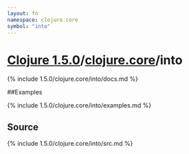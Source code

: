 ```yaml
---
layout: fn
namespace: clojure.core
symbol: "into"
---
```


# [Clojure 1.5.0](../../)/[clojure.core](../)/into

{% include 1.5.0/clojure.core/into/docs.md %}

##Examples

{% include 1.5.0/clojure.core/into/examples.md %}
## Source
{% include 1.5.0/clojure.core/into/src.md %}

